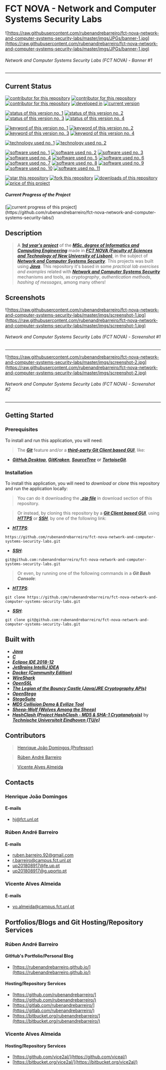 # FCT NOVA - Network and Computer Systems Security Labs

![https://raw.githubusercontent.com/rubenandrebarreiro/fct-nova-network-and-computer-systems-security-labs/master/imgs/JPGs/banner-1.jpg](https://raw.githubusercontent.com/rubenandrebarreiro/fct-nova-network-and-computer-systems-security-labs/master/imgs/JPGs/banner-1.jpg)
######  Network and Computer Systems Security Labs (FCT NOVA) - Banner #1

***

## Current Status
[![contributor for this repository](https://img.shields.io/badge/contributor-henrique&nbsp;joao&nbsp;domingos-blue.svg)](http://asc.di.fct.unl.pt/~hj/) [![contributor for this repository](https://img.shields.io/badge/contributor-rubenandrebarreiro-blue.svg)](https://github.com/rubenandrebarreiro/) [![contributor for this repository](https://img.shields.io/badge/contributor-vice2al-blue.svg)](https://github.com/vice2al/) [![developed in](https://img.shields.io/badge/developed&nbsp;in-fct&nbsp;nova-blue.svg)](https://www.fct.unl.pt/)
[![current version](https://img.shields.io/badge/version-1.0-magenta.svg)](https://github.com/rubenandrebarreiro/fct-nova-network-and-computer-systems-security-labs/)

[![status of this version no. 1](https://img.shields.io/badge/status-not&nbsp;completed-orange.svg)](https://github.com/rubenandrebarreiro/fct-nova-network-and-computer-systems-security-labs/)
[![status of this version no. 2](https://img.shields.io/badge/status-not&nbsp;final-orange.svg)](https://github.com/rubenandrebarreiro/fct-nova-network-and-computer-systems-security-labs/)
[![status of this version no. 3](https://img.shields.io/badge/status-not&nbsp;stable-orange.svg)](https://github.com/rubenandrebarreiro/fct-nova-network-and-computer-systems-security-labs/)
[![status of this version no. 4](https://img.shields.io/badge/status-documented-orange.svg)](https://github.com/rubenandrebarreiro/fct-nova-network-and-computer-systems-security-labs/)

[![keyword of this version no. 1](https://img.shields.io/badge/keyword-networks-brown.svg)](https://github.com/rubenandrebarreiro/fct-nova-network-and-computer-systems-security-labs/)
[![keyword of this version no. 2](https://img.shields.io/badge/keyword-systems-brown.svg)](https://github.com/rubenandrebarreiro/fct-nova-network-and-computer-systems-security-labs/)
[![keyword of this version no. 3](https://img.shields.io/badge/keyword-security-brown.svg)](https://github.com/rubenandrebarreiro/fct-nova-network-and-computer-systems-security-labs/)
[![keyword of this version no. 4](https://img.shields.io/badge/keyword-cryptography-brown.svg)](https://github.com/rubenandrebarreiro/fct-nova-network-and-computer-systems-security-labs/)


[![technology used no. 1](https://img.shields.io/badge/built&nbsp;with-java-red.svg)](https://www.java.com/) 
[![technology used no. 2](https://img.shields.io/badge/built&nbsp;with-c-red.svg)](https://en.wikipedia.org/wiki/C_(programming_language)) 

[![software used no. 1](https://img.shields.io/badge/software-eclipse&nbsp;ide-gold.svg)](https://www.eclipse.org/)
[![software used no. 2](https://img.shields.io/badge/software-jetbrains&nbsp;intellij&nbsp;idea-gold.svg)](https://www.jetbrains.com/idea/)
[![software used no. 3](https://img.shields.io/badge/software-dockers&nbsp;community&nbsp;edition-gold.svg)](https://www.docker.com/)
[![software used no. 4](https://img.shields.io/badge/software-wireshark-gold.svg)](https://www.wireshark.org/)
[![software used no. 5](https://img.shields.io/badge/software-openssl-gold.svg)](https://www.openssl.org/)
[![software used no. 6](https://img.shields.io/badge/software-bouncy&nbsp;castle&nbsp;api-gold.svg)](https://www.bouncycastle.org/)
[![software used no. 7](https://img.shields.io/badge/software-openstego-gold.svg)](https://www.openstego.com/)
[![software used no. 8](https://img.shields.io/badge/software-stegosuite-gold.svg)](https://stegosuite.org/)
[![software used no. 9](https://img.shields.io/badge/software-md5&nbsp;collision&nbsp;demo-gold.svg)](https://www.mathstat.dal.ca/~selinger/md5collision/)
[![software used no. 10](https://img.shields.io/badge/software-sheep&hyphen;wolf-gold.svg)](https://github.com/silentsignal/sheep-wolf)
[![software used no. 11](https://img.shields.io/badge/software-hashclash-gold.svg)](https://github.com/cr-marcstevens/hashclash)


[![star this repository](http://githubbadges.com/star.svg?user=rubenandrebarreiro&repo=fct-nova-network-and-computer-systems-security-labs&style=flat)](https://github.com/rubenandrebarreiro/fct-nova-network-and-computer-systems-security-labs/stargazers)
[![fork this repository](http://githubbadges.com/fork.svg?user=rubenandrebarreiro&repo=fct-nova-network-and-computer-systems-security-labs&style=flat)](https://github.com/rubenandrebarreiro/fct-nova-network-and-computer-systems-security-labs/fork)
[![downloads of this repository](https://img.shields.io/github/downloads/rubenandrebarreiro/fct-nova-network-and-computer-systems-security-labs/total.svg)](https://github.com/rubenandrebarreiro/fct-nova-network-and-computer-systems-security-labs/archive/master.zip)
[![price of this project](https://img.shields.io/badge/price-free-success.svg)](https://github.com/rubenandrebarreiro/fct-nova-network-and-computer-systems-security-labs/archive/master.zip)

##### Current Progress of the Project

[![current progress of this project](http://progressed.io/bar/20?title=&nbsp;completed&nbsp;)](https://github.com/rubenandrebarreiro/fct-nova-network-and-computer-systems-security-labs/) 


## Description

> A [**_1rd year's project_**](http://www.unl.pt/guia/2018/fct/UNLGI_getCurso?curso=935) of the [**_MSc. degree of Informatics and Computing Engineering_**](https://www.fct.unl.pt/en/education/course/integrated-master-computer-science/) made in [**_FCT NOVA (Faculty of Sciences and Technology of New University of Lisbon)_**](https://www.fct.unl.pt/), in the subject of [**_Network and Computer Systems Security_**](http://www.unl.pt/guia/2018/fct/UNLGI_getUC?uc=11619). This projects was built using [**_Java_**](https://www.java.com/). This repository it's based in some _practical lab exercises and examples_ related with [**_Network and Computer Systems Security_**](http://www.unl.pt/guia/2018/fct/UNLGI_getUC?uc=11619) mechanisms and tools, as _cryptography_, _authentication methods_, _hashing of messages_, among many others!

## Screenshots

![https://raw.githubusercontent.com/rubenandrebarreiro/fct-nova-network-and-computer-systems-security-labs/master/imgs/screenshot-1.jpg](https://raw.githubusercontent.com/rubenandrebarreiro/fct-nova-network-and-computer-systems-security-labs/master/imgs/screenshot-1.jpg)
######  Network and Computer Systems Security Labs (FCT NOVA) - Screenshot #1

***

![https://raw.githubusercontent.com/rubenandrebarreiro/fct-nova-network-and-computer-systems-security-labs/master/imgs/screenshot-2.jpg](https://raw.githubusercontent.com/rubenandrebarreiro/fct-nova-network-and-computer-systems-security-labs/master/imgs/screenshot-2.jpg)
######  Network and Computer Systems Security Labs (FCT NOVA) - Screenshot #2

***

## Getting Started

### Prerequisites
To install and run this application, you will need:
> The [**_Git_**](https://git-scm.com/) feature and/or a [**_third-party Git Client based GUI_**](https://git-scm.com/downloads/guis/), like:
* [**_GitHub Desktop_**](https://desktop.github.com/), [**_GitKraken_**](https://www.gitkraken.com/), [**_SourceTree_**](https://www.sourcetreeapp.com/) or [**_TortoiseGit_**](https://tortoisegit.org/).

### Installation
To install this application, you will need to _download_ or _clone_ this repository and run the application locally:

> You can do it downloading the [**_.zip file_**](https://github.com/rubenandrebarreiro/fct-nova-network-and-computer-systems-security-labs/archive/master.zip) in download section of this repository.

> Or instead, by cloning this repository by a [**_Git Client based GUI_**](https://git-scm.com/downloads/guis), using [**_HTTPS_**](https://en.wikipedia.org/wiki/HTTPS) or [**_SSH_**](https://en.wikipedia.org/wiki/SSH_File_Transfer_Protocol), by one of the following link:
* [**_HTTPS_**](https://en.wikipedia.org/wiki/HTTPS):
```
https://github.com/rubenandrebarreiro/fct-nova-network-and-computer-systems-security-labs.git
```
* [**_SSH_**](https://en.wikipedia.org/wiki/SSH_File_Transfer_Protocol):
```
git@github.com:rubenandrebarreiro/fct-nova-network-and-computer-systems-security-labs.git
```

> Or even, by running one of the following commands in a **_Git Bash Console_**:
* [**_HTTPS_**](https://en.wikipedia.org/wiki/HTTPS):
```
git clone https://github.com/rubenandrebarreiro/fct-nova-network-and-computer-systems-security-labs.git
```
* [**_SSH_**](https://en.wikipedia.org/wiki/SSH_File_Transfer_Protocol):
```
git clone git@github.com:rubenandrebarreiro/fct-nova-network-and-computer-systems-security-labs.git
```

## Built with
* [**_Java_**](https://www.java.com/)
* [**_C_**](https://en.wikipedia.org/wiki/C_(programming_language))
* [**_Eclipse IDE 2018-12_**](https://www.eclipse.org/)
* [**_JetBrains IntelliJ IDEA_**](https://www.jetbrains.com/idea/)
* [**_Docker (Community Edition)_**](https://www.docker.com/)
* [**_WireShark_**](https://www.wireshark.org/)
* [**_OpenSSL_**](https://www.openssl.org/)
* [**_The Legion of the Bouncy Castle (Java/JRE Cryptography APIs)_**](https://www.bouncycastle.org/)
* [**_OpenStego_**](https://www.openstego.com/)
* [**_StegoSuite_**](https://stegosuite.org/)
* [**_MD5 Collision Demo & Evilize Tool_**](https://www.mathstat.dal.ca/~selinger/md5collision/)
* [**_Sheep-Wolf (Wolves Among the Sheep)_**](https://github.com/silentsignal/sheep-wolf)
* [**_HashClash (Project HashClash - MD5 & SHA-1 Cryptanalysis)_**](https://github.com/cr-marcstevens/hashclash) by [**_Technische Universiteit Eindhoven (TU/e)_**](https://www.tue.nl/en/)

## Contributors
> [Henrique João Domingos (Professor)](http://asc.di.fct.unl.pt/~hj/)

> [Rúben André Barreiro](https://github.com/rubenandrebarreiro/)

> [Vicente Alves Almeida](https://github.com/vice2al/)

## Contacts

### Henrique João Domingos
#### E-mails
* [hj@fct.unl.pt](mailto:hj@fct.unl.pt)

### Rúben André Barreiro
#### E-mails
* [ruben.barreiro.92@gmail.com](mailto:ruben.barreiro.92@gmail.com)
* [r.barreiro@campus.fct.unl.pt](mailto:r.barreiro@campus.fct.unl.pt)
* [up201808917@fe.up.pt](mailto:up201808917@fe.up.pt)
* [up201808917@g.uporto.pt](mailto:up201808917@g.uporto.pt)

### Vicente Alves Almeida
#### E-mails
* [vo.almeida@campus.fct.unl.pt](mailto:vo.almeida@campus.fct.unl.pt)

## Portfolios/Blogs and Git Hosting/Repository Services

### Rúben André Barreiro
#### GitHub's Portfolio/Personal Blog
* [https://rubenandrebarreiro.github.io/](https://rubenandrebarreiro.github.io/)

#### Hosting/Repository Services
* [https://github.com/rubenandrebarreiro/](https://github.com/rubenandrebarreiro/)
* [https://gitlab.com/rubenandrebarreiro/](https://gitlab.com/rubenandrebarreiro/)
* [https://bitbucket.org/rubenandrebarreiro/](https://bitbucket.org/rubenandrebarreiro/)

### Vicente Alves Almeida
#### Hosting/Repository Services
* [https://github.com/vice2al/](https://github.com/viceal/)
* [https://bitbucket.org/vice2al/](https://bitbucket.org/vice2al/)

